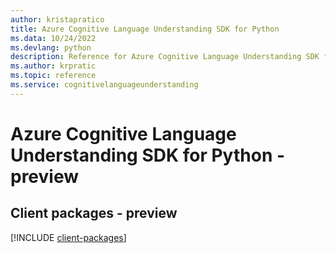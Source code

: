 ```yaml
---
author: kristapratico
title: Azure Cognitive Language Understanding SDK for Python
ms.data: 10/24/2022
ms.devlang: python
description: Reference for Azure Cognitive Language Understanding SDK for Python
ms.author: krpratic
ms.topic: reference
ms.service: cognitivelanguageunderstanding
---
```

# Azure Cognitive Language Understanding SDK for Python - preview

## Client packages - preview
[!INCLUDE [client-packages](cognitive-language-understanding-client-index.md)]